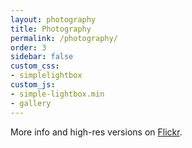 ```yaml
---
layout: photography
title: Photography
permalink: /photography/
order: 3
sidebar: false
custom_css:
- simplelightbox
custom_js:
- simple-lightbox.min
- gallery
---
```


More info and high-res versions on [Flickr](https://www.flickr.com/photos/98165589@N05/).
